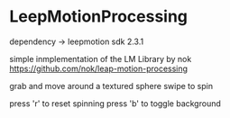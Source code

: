 # LeepMotionProcessing

dependency -> leepmotion sdk 2.3.1 

simple inmplementation of the LM Library by nok
https://github.com/nok/leap-motion-processing

grab and move around a textured sphere
swipe to spin

press 'r' to reset spinning 
press 'b' to toggle background
